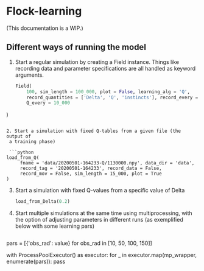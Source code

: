 # Flock-learning

(This documentation is a WIP.)

## Different ways of running the model

1. Start a regular simulation by creating a Field instance. Things like
    recording data and parameter specifications are all handled as keyword
    arguments.

    ```python
    Field(
        100, sim_length = 100_000, plot = False, learning_alg = 'Q',
        record_quantities = ['Delta', 'Q', 'instincts'], record_every = 500,
        Q_every = 10_000
)
   ```

2. Start a simulation with fixed Q-tables from a given file (the output of
    a training phase)

    ```python
   load_from_Q(
        fname = 'data/20200501-164233-Q/1130000.npy', data_dir = 'data',
        record_tag = '20200501-164233', record_data = False,
        record_mov = False, sim_length = 15_000, plot = True
   )
   ```
3. Start a simulation with fixed Q-values from a specific value of Delta

   ```python
   load_from_Delta(0.2)
   ```

4. Start multiple simulations at the same time using multiprocessing, with
   the option of adjusting parameters in different runs (as exemplified
   below with some learning pars)

   ```python
  pars = [{'obs_rad': value} for obs_rad in [10, 50, 100, 150]]

  with ProcessPoolExecutor() as executor:
      for _ in executor.map(mp_wrapper, enumerate(pars)):
          pass
  ```
